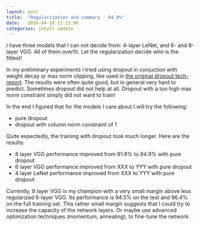 ```yaml
---
layout: post
title:  "Regularization and summary - 94.9%"
date:   2016-04-18 11:12:00
categories: jekyll update
---
```


I have three models that I can not decide from: 4-layer LeNet, and 6- and 8-layer VGG. All of them overfit.
Let the regularization decide who is the fittest!

In my preliminary experiments I tried using dropout in conjuction with weight decay or max norm clipping, 
like used in [the original dropout tech-report](http://arxiv.org/abs/1207.0580). The results were often 
quite good, but in general very hard to predict. Sometimes dropout did not help at all. Dropout with 
a too high max norm constraint simply did not want to train! 

In the end I figured that for the models I care about I will try the following:

- pure dropout 
- dropout with column norm constraint of 1 

Quite expectedly, the training with dropout took much longer. Here are the results:

- 8 layer VGG performance improved from 91.9% to 94.9% with pure dropout
- 6 layer VGG performance improved from XXX to YYY with pure dropout
- 4 layer LeNet performance improved from XXX to YYY with pure dropout

Currently, 8 layer VGG is my champion with a very small margin above less regularized 6-layer VGG.
Its performance is 94.5% on the test and 96.4% on the full training set. This rather small margin
suggests that I could try to increase the capacity of the network layers. Or maybe use
advanced optimization techniques (momentum, annealing), to fine-tune the network.
